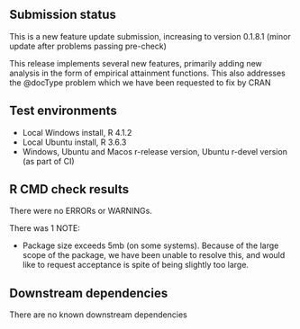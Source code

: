 ## Submission status
This is a new feature update submission, increasing to version 0.1.8.1 (minor update after problems passing pre-check) 

This release implements several new features, primarily adding new analysis in the
form of empirical attainment functions. 
This also addresses the @docType problem which we have been requested to fix by CRAN

## Test environments
*   Local Windows install, R 4.1.2
*   Local Ubuntu install, R 3.6.3
*   Windows, Ubuntu and Macos r-release version, Ubuntu r-devel version (as part of CI)

## R CMD check results
There were no ERRORs or WARNINGs.

There was 1 NOTE:
*   Package size exceeds 5mb (on some systems). 
Because of the large scope of the package, we have been unable to resolve this, 
and would like to request acceptance is spite of being slightly too large.

## Downstream dependencies
There are no known downstream dependencies
